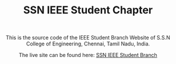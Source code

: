 <center>
	<h1>SSN IEEE Student Chapter</h1>
	<br>
	<p>This is the source code of the IEEE Student Branch Website of S.S.N College of Engineering, Chennai, Tamil Nadu, India.</p>
	<p>The live site can be found here: <a href="https://ssnieee.herokuapp.com">SSN IEEE Student Branch</a></p>
</center>